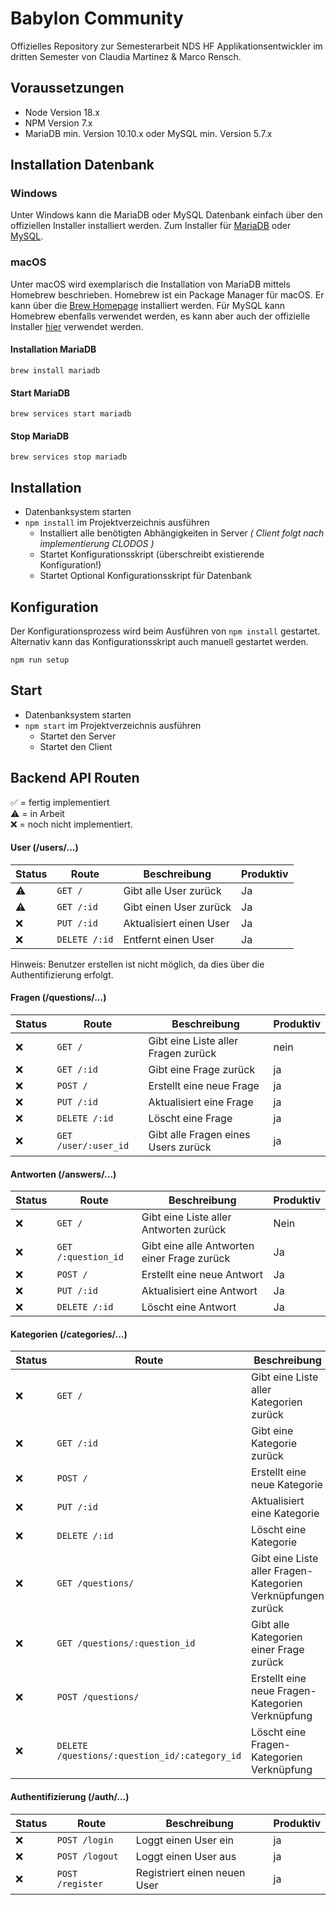 # Babylon Community
Offizielles Repository zur Semesterarbeit NDS HF Applikationsentwickler im dritten Semester von Claudia Martinez &amp; Marco Rensch.

## Voraussetzungen
- Node Version 18.x
- NPM Version 7.x
- MariaDB min. Version 10.10.x oder MySQL min. Version 5.7.x

## Installation Datenbank
### Windows
Unter Windows kann die MariaDB oder MySQL Datenbank einfach über den offiziellen Installer installiert werden.
Zum Installer für [MariaDB](https://downloads.mariadb.org/mariadb/) oder [MySQL](https://dev.mysql.com/downloads/mysql/).

### macOS
Unter macOS wird exemplarisch die Installation von MariaDB mittels Homebrew beschrieben.
Homebrew ist ein Package Manager für macOS. Er kann über die [Brew Homepage](https://brew.sh/) installiert werden.
Für MySQL kann Homebrew ebenfalls verwendet werden, es kann aber auch der offizielle Installer [hier](https://dev.mysql.com/downloads/mysql/) verwendet werden.

#### Installation MariaDB
```
brew install mariadb
```
#### Start MariaDB
```
brew services start mariadb
```
#### Stop MariaDB
```
brew services stop mariadb
```



## Installation
- Datenbanksystem starten
- `npm install` im Projektverzeichnis ausführen
    - Installiert alle benötigten Abhängigkeiten in Server <i>( Client folgt nach implementierung CLODOS )</i>
    - Startet Konfigurationsskript (überschreibt existierende Konfiguration!)
    - Startet Optional Konfigurationsskript für Datenbank

## Konfiguration
Der Konfigurationsprozess wird beim Ausführen von `npm install` gestartet.
Alternativ kann das Konfigurationsskript auch manuell gestartet werden.
```
npm run setup
```

## Start
- Datenbanksystem starten
- `npm start` im Projektverzeichnis ausführen
    - Startet den Server
    - Startet den Client

## Backend API Routen
:white_check_mark: = fertig implementiert<br>
:warning: = in Arbeit<br>
:x: = noch nicht implementiert.
#### User (/users/...)
| Status    | Route              | Beschreibung            | Produktiv |
|-----------|--------------------|-------------------------|-----------|
| :warning: | `GET /`       | Gibt alle User zurück   | Ja        |
| :warning: | `GET /:id`    | Gibt einen User zurück  | Ja        |
| :x:       | `PUT /:id`    | Aktualisiert einen User | Ja        |
| :x:       | `DELETE /:id` | Entfernt einen User     | Ja        |

Hinweis: Benutzer erstellen ist nicht möglich, da dies über die Authentifizierung erfolgt.

#### Fragen (/questions/...)
| Status                          | Route                | Beschreibung                                | Produktiv |
|---------------------------------|----------------------|---------------------------------------------|-----------|
| :x:                            | `GET /`   | Gibt eine Liste aller Fragen zurück         | nein      |
| :x:                           | `GET /:id` | Gibt eine Frage zurück                      | ja        |
| :x:                             | `POST /` | Erstellt eine neue Frage                    | ja        |
| :x:                             | `PUT /:id` | Aktualisiert eine Frage                     | ja        |
| :x:                             | `DELETE /:id` | Löscht eine Frage                           | ja        |
|:x:  | `GET /user/:user_id` |Gibt alle Fragen eines Users zurück| ja        |

#### Antworten (/answers/...)
| Status    | Route                     | Beschreibung                                | Produktiv |
|-----------|--------------------------|---------------------------------------------|-----------|
| :x:       | `GET /`             | Gibt eine Liste aller Antworten zurück      | Nein      |
| :x:       | `GET /:question_id` | Gibt eine alle Antworten einer Frage zurück | Ja        |
| :x:       | `POST /`            | Erstellt eine neue Antwort                  | Ja        |
| :x:       | `PUT /:id`          | Aktualisiert eine Antwort                   | Ja        |
| :x:       | `DELETE /:id`       | Löscht eine Antwort                         | Ja        |


#### Kategorien (/categories/...)
| Status | Route                                              | Beschreibung     | Produktiv |
|--------|----------------------------------------------------|------------------|-----------|
| :x:    | `GET /`                                       | Gibt eine Liste aller Kategorien zurück | nein      |
| :x:    | `GET /:id`                                    | Gibt eine Kategorie zurück | ja        |
| :x:    | `POST /`                                      | Erstellt eine neue Kategorie | ja        |
| :x:    | `PUT /:id`                                    | Aktualisiert eine Kategorie | ja        |
| :x:    | `DELETE /:id`                                 |Löscht eine Kategorie| ja        |
| :x:    | `GET /questions/`                             | Gibt eine Liste aller Fragen-Kategorien Verknüpfungen zurück | nein      |
| :x:    | `GET /questions/:question_id`                 | Gibt alle Kategorien einer Frage zurück | ja        |
| :x:    | `POST /questions/`                            | Erstellt eine neue Fragen-Kategorien Verknüpfung| ja        |
| :x:  | `DELETE /questions/:question_id/:category_id` | Löscht eine Fragen-Kategorien Verknüpfung     | ja        |

#### Authentifizierung (/auth/...)
| Status | Route                                              | Beschreibung     | Produktiv |
|--------|----------------------------------------------------|------------------|-----------|
| :x:    | `POST /login`                                 | Loggt einen User ein | ja |
| :x:    | `POST /logout`                                | Loggt einen User aus | ja |
| :x:    | `POST /register`                              | Registriert einen neuen User | ja |
